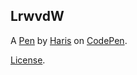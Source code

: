 LrwvdW
------


A [Pen](https://codepen.io/harismuha123/pen/LrwvdW) by [Haris](https://codepen.io/harismuha123) on [CodePen](https://codepen.io).

[License](https://codepen.io/harismuha123/pen/LrwvdW/license).
